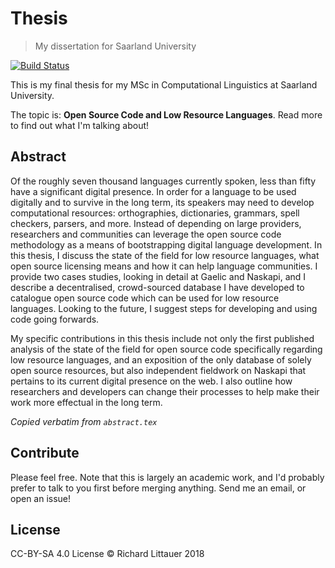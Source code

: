 # Thesis

> My dissertation for Saarland University

[![Build Status](https://api.travis-ci.org/RichardLitt/thesis.svg?branch=master)](https://travis-ci.org/RichardLitt/thesis)

This is my final thesis for my MSc in Computational Linguistics at Saarland University.

The topic is: **Open Source Code and Low Resource Languages**. Read more to find out what I'm talking about!

## Abstract


Of the roughly seven thousand languages currently spoken, less than fifty have a significant digital presence. In order for a language to be used digitally and to survive in the long term, its speakers may need to develop computational resources: orthographies, dictionaries, grammars, spell checkers, parsers, and more. Instead of depending on large providers, researchers and communities can leverage the open source code methodology as a means of bootstrapping digital language development. In this thesis, I discuss the state of the field for low resource languages, what open source licensing means and how it can help language communities. I provide two cases studies, looking in detail at Gaelic and Naskapi, and I describe a decentralised, crowd-sourced database I have developed to catalogue open source code which can be used for low resource languages. Looking to the future, I suggest steps for developing and using code going forwards.

My specific contributions in this thesis include not only the first published analysis of the state of the field for open source code specifically regarding low resource languages, and an exposition of the only database of solely open source resources, but also independent fieldwork on Naskapi that pertains to its current digital presence on the web. I also outline how researchers and developers can change their processes to help make their work more effectual in the long term.

_Copied verbatim from `abstract.tex`_

## Contribute

Please feel free. Note that this is largely an academic work, and I'd probably prefer to talk to you first before merging anything. Send me an email, or open an issue!

## License

CC-BY-SA 4.0 License © Richard Littauer 2018
